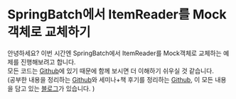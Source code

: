 # SpringBatch에서 ItemReader를 Mock객체로 교체하기

안녕하세요? 이번 시간엔 SpringBatch에서 ItemReader를 Mock객체로 교체하는 예제를 진행해보려고 합니다.  
모든 코드는 [Github](https://github.com/jojoldu/blog-code/tree/master/spring-batch-mock-reader)에 있기 때문에 함께 보시면 더 이해하기 쉬우실 것 같습니다.  
(공부한 내용을 정리하는 [Github](https://github.com/jojoldu/blog-code)와 세미나+책 후기를 정리하는 [Github](https://github.com/jojoldu/review), 이 모든 내용을 담고 있는 [블로그](http://jojoldu.tistory.com/)가 있습니다. )<br/>
 